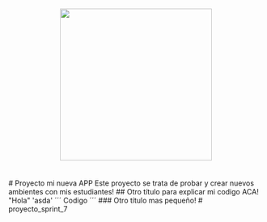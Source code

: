 <h1 align="center">
<img src="https://raw.githubusercontent.com/numpy/numpy/main/branding/logo/primary/numpylogo.svg" width="300">
</h1><br>
# Proyecto mi nueva APP
Este proyecto se trata de probar y crear nuevos ambientes con mis estudiantes!
## Otro título para explicar mi codigo ACA!
"Hola"
'asda'
´´´
Codigo
´´´
### Otro título mas pequeño!
# proyecto_sprint_7